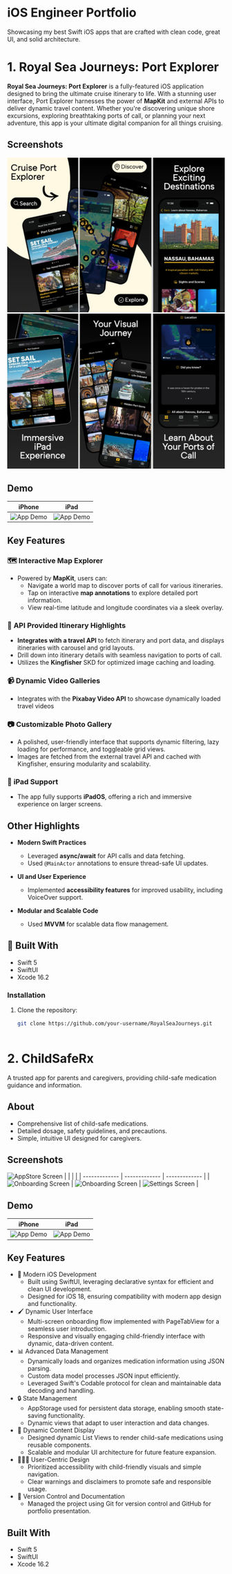 # iOS Engineer Portfolio
Showcasing my best Swift iOS apps that are crafted with clean code, great UI, and solid architecture.

# 1. **Royal Sea Journeys: Port Explorer**  

**Royal Sea Journeys: Port Explorer** is a fully-featured iOS application designed to bring the ultimate cruise itinerary to life. With a stunning user interface, Port Explorer harnesses the power of **MapKit** and external APIs to deliver dynamic travel content. Whether you're discovering unique shore excursions, exploring breathtaking ports of call, or planning your next adventure, this app is your ultimate digital companion for all things cruising.

## Screenshots
![AppStore Screenshots](assets/app_store_1.jpg)
![AppStore Screenshots](assets/app_store_2.jpg)

## Demo
| iPhone | iPad |
| ------------- | ------------- |
| ![App Demo](assets/app_demo.gif) | ![App Demo](assets/ipad_demo.gif) |

## **Key Features**

### 🗺 **Interactive Map Explorer**  
- Powered by **MapKit**, users can:
  - Navigate a world map to discover ports of call for various itineraries.  
  - Tap on interactive **map annotations** to explore detailed port information.
  - View real-time latitude and longitude coordinates via a sleek overlay.

### 📅 **API Provided Itinerary Highlights**  
- **Integrates with a travel API** to fetch itinerary and port data, and displays itineraries with carousel and grid layouts.
- Drill down into itinerary details with seamless navigation to ports of call.
- Utilizes the **Kingfisher** SKD for optimized image caching and loading.

### 📹 **Dynamic Video Galleries**  
- Integrates with the **Pixabay Video API** to showcase dynamically loaded travel videos

### 📷 **Customizable Photo Gallery**  
- A polished, user-friendly interface that supports dynamic filtering, lazy loading for performance, and toggleable grid views.
- Images are fetched from the external travel API and cached with Kingfisher, ensuring modularity and scalability.  
### 📱 **iPad Support**  
- The app fully supports **iPadOS**, offering a rich and immersive experience on larger screens.  

## **Other Highlights**  

- **Modern Swift Practices**  
  - Leveraged **async/await** for API calls and data fetching.
  - Used `@MainActor` annotations to ensure thread-safe UI updates.

- **UI and User Experience**  
 
  - Implemented **accessibility features** for improved usability, including VoiceOver support.  

- **Modular and Scalable Code**  

  - Used **MVVM** for scalable data flow management.


## 🚀 **Built With**  

- Swift 5
- SwiftUI
- Xcode 16.2 

### Installation  
1. Clone the repository:  
   ```bash
   git clone https://github.com/your-username/RoyalSeaJourneys.git



# 2. ChildSafeRx
A trusted app for parents and caregivers, providing child-safe medication guidance and information.

## About
- Comprehensive list of child-safe medications.
- Detailed dosage, safety guidelines, and precautions.
- Simple, intuitive UI designed for caregivers.

## Screenshots
![AppStore Screen](assets/appstore_5.jpg)
|   |   |   |
| ------------- | ------------- | ------------- |
| ![Onboarding Screen](assets/onboarding_screen_1.png) | ![Onboarding Screen](assets/onboarding_screen_2.png) | ![Settings Screen](assets/settings_screen.png) |

## Demo
| iPhone | iPad |
| ------------- | ------------- |
| ![App Demo](assets/app_demo.gif) | ![App Demo](assets/ipad_app_demo.gif) |


## Key Features
- 📱 Modern iOS Development
  - Built using SwiftUI, leveraging declarative syntax for efficient and clean UI development.
  - Designed for iOS 18, ensuring compatibility with modern app design and functionality.
- 🖌️ Dynamic User Interface
  - Multi-screen onboarding flow implemented with PageTabView for a seamless user introduction.
  - Responsive and visually engaging child-friendly interface with dynamic, data-driven content.
- 📊 Advanced Data Management
  - Dynamically loads and organizes medication information using JSON parsing.
  - Custom data model processes JSON input efficiently.
  - Leveraged Swift's Codable protocol for clean and maintainable data decoding and handling.
- 🔒 State Management
  - AppStorage used for persistent data storage, enabling smooth state-saving functionality.
  - Dynamic views that adapt to user interaction and data changes.
- 📜 Dynamic Content Display
  - Designed dynamic List Views to render child-safe medications using reusable components.
  - Scalable and modular UI architecture for future feature expansion.
- 👨‍👩‍👧 User-Centric Design
  - Prioritized accessibility with child-friendly visuals and simple navigation.
  - Clear warnings and disclaimers to promote safe and responsible usage.
- 📂 Version Control and Documentation
  - Managed the project using Git for version control and GitHub for portfolio presentation.

## Built With
- Swift 5
- SwiftUI
- Xcode 16.2
